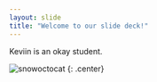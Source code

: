 ```yaml
---
layout: slide
title: "Welcome to our slide deck!"
---
```


Keviin is an okay student.

![snowoctocat](https://octodex.github.com/images/snowoctocat.png)
{: .center}
